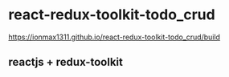 # react-redux-toolkit-todo_crud

https://ionmax1311.github.io/react-redux-toolkit-todo_crud/build

## **reactjs + redux-toolkit**
